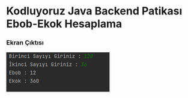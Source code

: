 # Kodluyoruz Java Backend Patikası Ebob-Ekok Hesaplama

### Ekran Çıktısı 
![](../../../img/ebob.png)